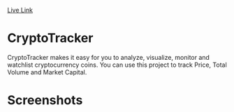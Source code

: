 [Live Link](https://phenomenal-zabaione-193bc7.netlify.app/)
# CryptoTracker
CryptoTracker makes it easy for you to analyze, visualize, monitor and watchlist cryptocurrency coins. You can use this project to track Price, Total Volume and Market Capital.

# Screenshots



